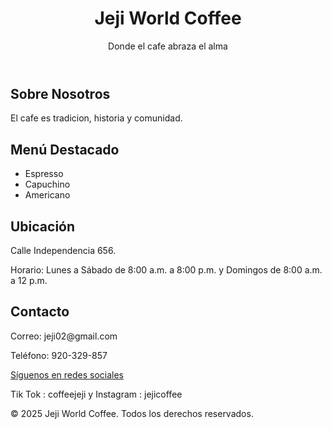 <!DOCTYPE html>
<html lang="es">
<head>
  <meta charset="UTF-8">
  <title>Jeji World Coffee</title>
</head>
<body>

  <header>
    <h1>Jeji World Coffee</h1>
    <p>Donde el cafe abraza el alma</p>
  </header>

  <section id="sobre-nosotros">
    <h2>Sobre Nosotros</h2>
    <p>El cafe es tradicion, historia y comunidad.</p>
  </section>

  <section id="menu">
    <h2>Menú Destacado</h2>
    <ul>
      <li>Espresso</li>
      <li>Capuchino</li>
      <li>Americano</li>
    </ul>
  </section>

  <section id="ubicacion">
    <h2>Ubicación</h2>
    <p>Calle Independencia 656.</p>
    <p>Horario: Lunes a Sábado de 8:00 a.m. a 8:00 p.m. y Domingos de 8:00 a.m. a 12 p.m.</p>
  </section>

  <section id="contacto">
    <h2>Contacto</h2>
    <p>Correo: jeji02@gmail.com</p>
    <p>Teléfono: 920-329-857</p>
    <p><a href="#">Síguenos en redes sociales</a></p>
    <p>Tik Tok : coffeejeji y Instagram : jejicoffee</p>
  </section>

  <footer>
    <p>© 2025 Jeji World Coffee. Todos los derechos reservados.</p>
  </footer>

</body>
</html>
